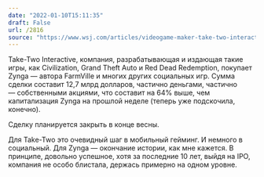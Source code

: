 ```yaml
---
date: "2022-01-10T15:11:35"
draft: False
url: /2816
source: "https://www.wsj.com/articles/videogame-maker-take-two-interactive-to-buy-zynga-in-12-7-billion-deal-11641818298?mod=djemalertNEWS"
---
```


Take-Two Interactive, компания, разрабатывающая и издающая такие игры, как Civilization, Grand Theft Auto и Red Dead Redemption, покупает Zynga — автора FarmVille и многих других социальных игр. Сумма сделки составит 12,7 млрд долларов, частично деньгами, частично — собственными акциями, что составит на 64% выше, чем капитализация Zynga на прошлой неделе (теперь уже подскочила, конечно). 

Сделку планируется закрыть в конце весны. 

Для Take-Two это очевидный шаг в мобильный гейминг. И немного в социальный. Для Zynga — окончание истории, как мне кажется. В принципе, довольно успешное, хотя за последние 10 лет, выйдя на IPO, компания не особо блистала, держась примерно на одном уровне.
